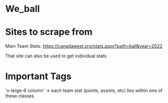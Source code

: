 # We_ball

# Sites to scrape from
Main Team Stats: https://canadawest.org/stats.aspx?path=ball&year=2022

That site can also be used to get individual stats


# Important Tags
'x-large-6 column' -> each team stat (points, assists, etc) lies within one of
these classes
